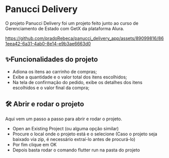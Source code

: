# Panucci Delivery
O projeto Panucci Delivery foi um projeto feito junto ao curso de Gerenciamento de Estado com GetX da plataforma Alura. 


https://github.com/pradoRebeca/panucci_delivery_app/assets/89099816/861eea42-6a31-4ab0-8e14-e9b3ae6663d0


## ✨Funcionalidades do projeto
- Adiona os itens ao carrinho de compras;
- Exibe a quantidade e o valor total dos itens escolhidos;
- Na tela de confirmação do pedido, exibe os detalhes dos itens escolhidos e o valor final da compra;


## 🛠️ Abrir e rodar o projeto
Aqui vem um passo a passo para abrir e rodar o projeto.

- Open an Existing Project (ou alguma opção similar)
- Procure o local onde o projeto está e o selecione (Caso o projeto seja baixado via zip, é necessário extraí-lo antes de procurá-lo)
- Por fim clique em OK
- Depois basta rodar o comando flutter run na pasta do projeto



